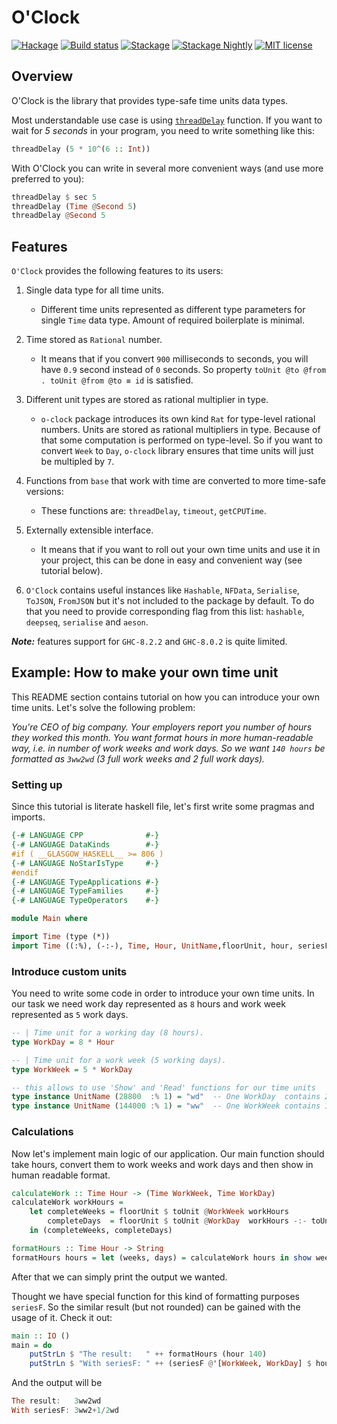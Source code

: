 <!--
SPDX-FileCopyrightText: 2019 Serokell <https://serokell.io>

SPDX-License-Identifier: MPL-2.0
-->

# O'Clock

[![Hackage](https://img.shields.io/hackage/v/o-clock.svg)](https://hackage.haskell.org/package/o-clock)
[![Build status](https://travis-ci.org/serokell/o-clock.svg?branch=master)](https://travis-ci.org/serokell/o-clock)
[![Stackage](http://stackage.org/package/o-clock/badge/lts)](http://stackage.org/lts/package/o-clock)
[![Stackage Nightly](http://stackage.org/package/o-clock/badge/nightly)](http://stackage.org/nightly/package/o-clock)
[![MIT license](https://img.shields.io/badge/license-MIT-blue.svg)](https://github.com/serokell/o-clock/blob/master/LICENSE)

## Overview

O'Clock is the library that provides type-safe time units data types.

Most understandable use case is using [`threadDelay`](http://hackage.haskell.org/package/base-4.10.1.0/docs/Control-Concurrent.html#v:threadDelay) function.
If you want to wait for _5 seconds_ in your program, you need to write something like this:

```haskell ignore
threadDelay (5 * 10^(6 :: Int))
```

With O'Clock you can write in several more convenient ways (and use more preferred to you):

```haskell ignore
threadDelay $ sec 5
threadDelay (Time @Second 5)
threadDelay @Second 5
```

## Features

`O'Clock` provides the following features to its users:

1. Single data type for all time units.

   * Different time units represented as different type parameters for single `Time` data type.
     Amount of required boilerplate is minimal.

2. Time stored as `Rational` number.

   * It means that if you convert `900` milliseconds to seconds, you will have `0.9` second instead of `0` seconds.
     So property `toUnit @to @from . toUnit @from @to ≡ id` is satisfied.

3. Different unit types are stored as rational multiplier in type.

   * `o-clock` package introduces its own kind `Rat` for type-level rational numbers.
     Units are stored as rational multipliers in type. Because of that some computation is performed on type-level.
     So if you want to convert `Week` to `Day`, `o-clock` library ensures that time units will just be multipled by `7`.

4. Functions from `base` that work with time are converted to more time-safe versions:

   * These functions are: `threadDelay`, `timeout`, `getCPUTime`.

5. Externally extensible interface.

   * It means that if you want to roll out your own time units and use it in your project,
     this can be done in easy and convenient way (see tutorial below).

6. `O'Clock` contains useful instances like `Hashable`, `NFData`, `Serialise`, `ToJSON`, `FromJSON`
   but it's not included to the package by default. To do that you need to provide corresponding
   flag from this list: `hashable`, `deepseq`, `serialise` and `aeson`.

_**Note:**_ features support for `GHC-8.2.2` and `GHC-8.0.2` is quite limited.

## Example: How to make your own time unit

This README section contains tutorial on how you can introduce your own time units.
Let's solve the following problem:

_You're CEO of big company. Your employers report you number of hours they worked this month.
You want format hours in more human-readable way, i.e. in number of work weeks and work days.
So we want `140 hours` be formatted as `3ww2wd` (3 full work weeks and 2 full work days)._

### Setting up

Since this tutorial is literate haskell file, let's first write some pragmas and imports.

```haskell
{-# LANGUAGE CPP              #-}
{-# LANGUAGE DataKinds        #-}
#if ( __GLASGOW_HASKELL__ >= 806 )
{-# LANGUAGE NoStarIsType     #-}
#endif
{-# LANGUAGE TypeApplications #-}
{-# LANGUAGE TypeFamilies     #-}
{-# LANGUAGE TypeOperators    #-}

module Main where

import Time (type (*))
import Time ((:%), (-:-), Time, Hour, UnitName,floorUnit, hour, seriesF, toUnit)

```

### Introduce custom units

You need to write some code in order to introduce your own time units. In our task we need
work day represented as `8` hours and work week represented as `5` work days.

```haskell
-- | Time unit for a working day (8 hours).
type WorkDay = 8 * Hour

-- | Time unit for a work week (5 working days).
type WorkWeek = 5 * WorkDay

-- this allows to use 'Show' and 'Read' functions for our time units
type instance UnitName (28800  :% 1) = "wd"  -- One WorkDay  contains 28800  seconds
type instance UnitName (144000 :% 1) = "ww"  -- One WorkWeek contains 144000 seconds

```

### Calculations

Now let's implement main logic of our application. Our main function should take hours,
convert them to work weeks and work days and then show in human readable format.

```haskell
calculateWork :: Time Hour -> (Time WorkWeek, Time WorkDay)
calculateWork workHours =
    let completeWeeks = floorUnit $ toUnit @WorkWeek workHours
        completeDays  = floorUnit $ toUnit @WorkDay  workHours -:- toUnit completeWeeks
    in (completeWeeks, completeDays)

formatHours :: Time Hour -> String
formatHours hours = let (weeks, days) = calculateWork hours in show weeks ++ show days
```

After that we can simply print the output we wanted.

Thought we have special function for this kind of formatting purposes `seriesF`.
So the similar result (but not rounded) can be gained with the usage of it. Check it out:

```haskell
main :: IO ()
main = do
    putStrLn $ "The result:   " ++ formatHours (hour 140)
    putStrLn $ "With seriesF: " ++ (seriesF @'[WorkWeek, WorkDay] $ hour 140)
```

And the output will be

```haskell ignore
The result:   3ww2wd
With seriesF: 3ww2+1/2wd
```
